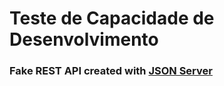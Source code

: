 # Teste de Capacidade de Desenvolvimento

### Fake REST API created with [JSON Server](https://github.com/typicode/json-server)
